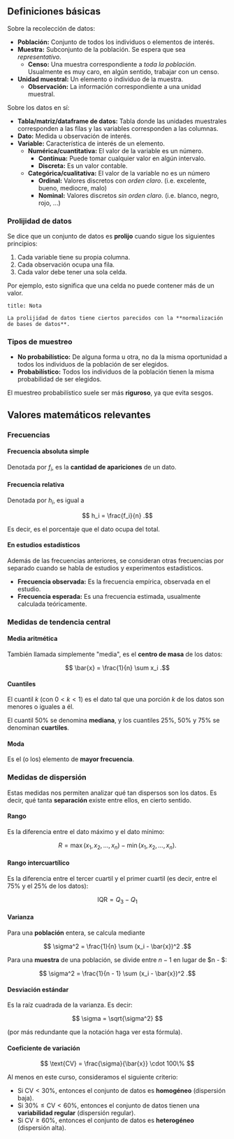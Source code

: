 ## Definiciones básicas

Sobre la recolección de datos:

- **Población:** Conjunto de todos los individuos o elementos de interés.
- **Muestra:** Subconjunto de la población. Se espera que sea *representativo*.
  - **Censo:** Una muestra correspondiente a *toda la población*. Usualmente es muy caro, en algún sentido, trabajar con un censo.
- **Unidad muestral:** Un elemento o individuo de la muestra.
  - **Observación:** La información correspondiente a una unidad muestral.

Sobre los datos en sí:

- **Tabla/matriz/dataframe de datos:** Tabla donde las unidades muestrales corresponden a las filas y las variables corresponden a las columnas.
- **Dato:** Medida u observación de interés.
- **Variable:** Característica de interés de un elemento.
  - **Numérica/cuantitativa:** El valor de la variable es un número.
    - **Continua:** Puede tomar cualquier valor en algún intervalo.
    - **Discreta:** Es un valor contable.
  - **Categórica/cualitativa:** El valor de la variable no es un número
    - **Ordinal:** Valores discretos con *orden claro*. (i.e. excelente, bueno, mediocre, malo)
    - **Nominal:** Valores discretos *sin orden claro*. (i.e. blanco, negro, rojo, ...)

### Prolijidad de datos

Se dice que un conjunto de datos es **prolijo** cuando sigue los siguientes principios:

1. Cada variable tiene su propia columna.
1. Cada observación ocupa una fila.
1. Cada valor debe tener una sola celda.

Por ejemplo, esto significa que una celda no puede contener más de un valor.

```ad-note
title: Nota

La prolijidad de datos tiene ciertos parecidos con la **normalización de bases de datos**.
```

### Tipos de muestreo

- **No probabilístico:** De alguna forma u otra, no da la misma oportunidad a todos los individuos de la población de ser elegidos.
- **Probabilístico:** Todos los individuos de la población tienen la misma probabilidad de ser elegidos.

El muestreo probabilístico suele ser más **riguroso**, ya que evita sesgos.

## Valores matemáticos relevantes

### Frecuencias

#### Frecuencia absoluta simple

Denotada por $f_i$, es la **cantidad de apariciones** de un dato.

#### Frecuencia relativa

Denotada por $h_i$, es igual a

$$
h_i = \frac{f_i}{n}
.$$

Es decir, es el porcentaje que el dato ocupa del total.

#### En estudios estadísticos

Además de las frecuencias anteriores, se consideran otras frecuencias por separado cuando se habla de estudios y experimentos estadísticos.

- **Frecuencia observada:** Es la frecuencia empírica, observada en el estudio.
- **Frecuencia esperada:** Es una frecuencia estimada, usualmente calculada teóricamente.

### Medidas de tendencia central

#### Media aritmética

También llamada simplemente "media", es el **centro de masa** de los datos:

$$
\bar{x} = \frac{1}{n} \sum x_i
.$$

#### Cuantiles

El cuantil $k$ (con $0 < k < 1$) es el dato tal que una porción $k$ de los datos son menores o iguales a él.

El cuantil $50\%$ se denomina **mediana**, y los cuantiles $25\%$, $50\%$ y $75\%$ se denominan **cuartiles**.

#### Moda

Es el (o los) elemento de **mayor frecuencia**.

### Medidas de dispersión

Estas medidas nos permiten analizar qué tan dispersos son los datos. Es decir, qué tanta **separación** existe entre ellos, en cierto sentido.

#### Rango

Es la diferencia entre el dato máximo y el dato mínimo:

$$
R = \max(x_1, x_2, \ldots, x_n) - \min(x_1, x_2, \ldots, x_n)
.$$

#### Rango intercuartílico

Es la diferencia entre el tercer cuartil y el primer cuartil (es decir, entre el $75\%$ y el $25\%$ de los datos):

$$
\text{IQR} = Q_3 - Q_1
$$

#### Varianza

Para una **población** entera, se calcula mediante

$$
\sigma^2 = \frac{1}{n} \sum (x_i - \bar{x})^2
.$$

Para una **muestra** de una población, se divide entre $n - 1$ en lugar de $n - $:

$$
\sigma^2 = \frac{1}{n - 1} \sum (x_i - \bar{x})^2
.$$

#### Desviación estándar

Es la raíz cuadrada de la varianza. Es decir:

$$
\sigma = \sqrt{\sigma^2}
$$

(por más redundante que la notación haga ver esta fórmula).

#### Coeficiente de variación

$$
\text{CV} = \frac{\sigma}{\bar{x}} \cdot 100\%
$$

Al menos en este curso, consideramos el siguiente criterio:

- Si $\text{CV} < 30\%$, entonces el conjunto de datos es **homogéneo** (dispersión baja).
- Si $30\% \leq \text{CV} < 60\%$, entonces el conjunto de datos tienen una **variabilidad regular** (dispersión regular).
- Si $\text{CV} \geq 60\%$, entonces el conjunto de datos es **heterogéneo** (dispersión alta).
